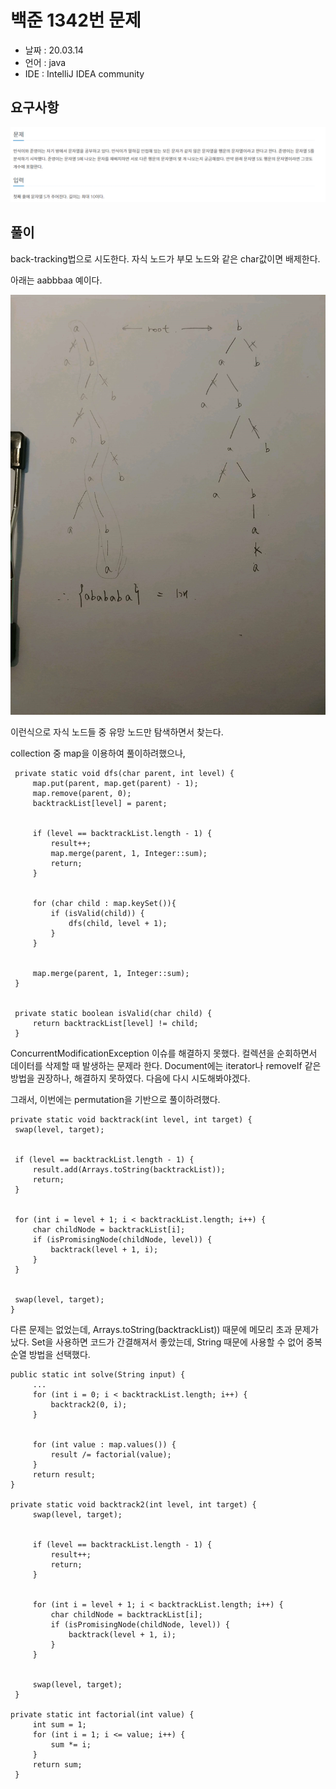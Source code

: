 # 백준 1342번 문제

* 날짜 : 20.03.14
* 언어 : java
* IDE : IntelliJ IDEA community 

## 요구사항

<img src="/doc/backjoon1342.png"> 

## 풀이

 back-tracking법으로 시도한다.   자식 노드가 부모 노드와 같은 char값이면 배제한다.   
 
 아래는 aabbbaa 예이다.
 
 <img src="/doc/backjoon1342/picture1.png"> 
  
 이런식으로 자식 노드들 중 유망 노드만 탐색하면서 찾는다.
 
 collection 중 map을 이용하여 풀이하려했으나,
 
 
     private static void dfs(char parent, int level) {
         map.put(parent, map.get(parent) - 1);
         map.remove(parent, 0);
         backtrackList[level] = parent;
 
 
         if (level == backtrackList.length - 1) {
             result++;
             map.merge(parent, 1, Integer::sum);
             return;
         }
 
 
         for (char child : map.keySet()){
             if (isValid(child)) {
                 dfs(child, level + 1);
             }
         }
 
 
         map.merge(parent, 1, Integer::sum);
     }
 
 
     private static boolean isValid(char child) {
         return backtrackList[level] != child;
     }
 
 ConcurrentModificationException 이슈를 해결하지 못했다.  컬렉션을 순회하면서 데이터를 삭제할 때 발생하는 문제라 한다.   Document에는 iterator나 removeIf 같은 방법을 권장하나,  해결하지 못하였다.   다음에 다시 시도해봐야겠다. 
 
 그래서, 이번에는 permutation을 기반으로 풀이하려했다.
 
 
    private static void backtrack(int level, int target) {
     swap(level, target);
 
 
     if (level == backtrackList.length - 1) {
         result.add(Arrays.toString(backtrackList));
         return;
     }
 
 
     for (int i = level + 1; i < backtrackList.length; i++) {
         char childNode = backtrackList[i];
         if (isPromisingNode(childNode, level)) {
             backtrack(level + 1, i);
         }
     }
 
 
     swap(level, target);
    }
 
 다른 문제는 없었는데,  Arrays.toString(backtrackList)) 때문에 메모리 초과 문제가 났다.   Set을 사용하면 코드가 간결해져서 좋았는데,  String 때문에 사용할 수 없어 중복순열 방법을 선택했다.
 
 
    public static int solve(String input) {
         ...
         for (int i = 0; i < backtrackList.length; i++) {
             backtrack2(0, i);
         }
 
 
         for (int value : map.values()) {
             result /= factorial(value);
         }
         return result;
    }
 
    private static void backtrack2(int level, int target) {
         swap(level, target);
 
 
         if (level == backtrackList.length - 1) {
             result++;
             return;
         }
 
 
         for (int i = level + 1; i < backtrackList.length; i++) {
             char childNode = backtrackList[i];
             if (isPromisingNode(childNode, level)) {
                 backtrack(level + 1, i);
             }
         }
 
 
         swap(level, target);
     }
 
    private static int factorial(int value) {
         int sum = 1;
         for (int i = 1; i <= value; i++) {
             sum *= i;
         }
         return sum;
     }